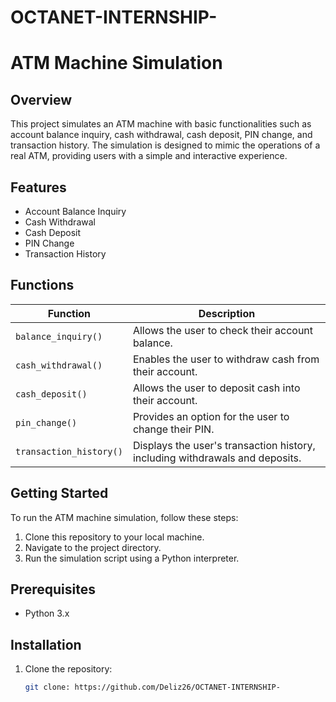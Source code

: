 # OCTANET-INTERNSHIP-
# ATM Machine Simulation

## Overview
This project simulates an ATM machine with basic functionalities such as account balance inquiry, cash withdrawal, cash deposit, PIN change, and transaction history. The simulation is designed to mimic the operations of a real ATM, providing users with a simple and interactive experience.

## Features
- Account Balance Inquiry
- Cash Withdrawal
- Cash Deposit
- PIN Change
- Transaction History

## Functions

| Function               | Description                                                                 |
|------------------------|-----------------------------------------------------------------------------|
| `balance_inquiry()`    | Allows the user to check their account balance.                              |
| `cash_withdrawal()`    | Enables the user to withdraw cash from their account.                       |
| `cash_deposit()`       | Allows the user to deposit cash into their account.                         |
| `pin_change()`         | Provides an option for the user to change their PIN.                        |
| `transaction_history()`| Displays the user's transaction history, including withdrawals and deposits.|

## Getting Started
To run the ATM machine simulation, follow these steps:

1. Clone this repository to your local machine.
2. Navigate to the project directory.
3. Run the simulation script using a Python interpreter.

## Prerequisites
- Python 3.x

## Installation
1. Clone the repository:
   ```bash
   git clone: https://github.com/Deliz26/OCTANET-INTERNSHIP-
